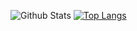 ![Github Stats](https://github-readme-stats.vercel.app/api?username=rpruizc&count_private=true&show_icons=true&theme=synthwave)
[![Top Langs](https://github-readme-stats.vercel.app/api/top-langs/?username=rpruizc)](https://github.com/rpruizc/github-readme-stats)
